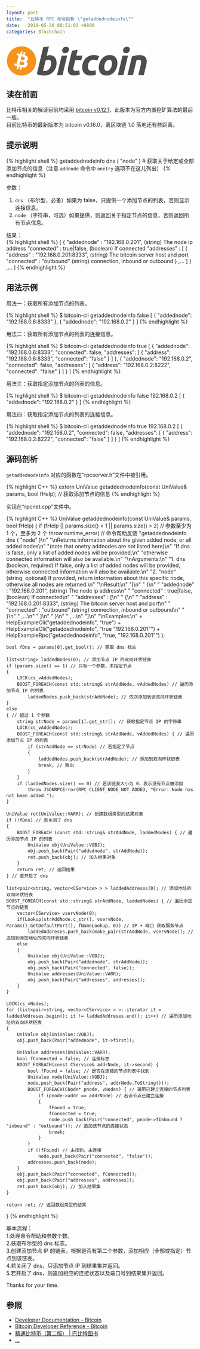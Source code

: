 ```yaml
---
layout: post
title:  "比特币 RPC 命令剖析 \"getaddednodeinfo\""
date:   2018-05-30 08:51:03 +0800
categories: Blockchain
---
```

![bitcoin](/images/20180504/bitcoin.svg)

## 读在前面
比特币相关的解读目前均采用 [bitcoin v0.12.1](https://github.com/bitcoin/bitcoin/tree/v0.12.1)，此版本为官方内置挖矿算法的最后一版。<br>
目前比特币的最新版本为 bitcoin v0.16.0，离区块链 1.0 落地还有些距离。

## 提示说明

{% highlight shell %}
getaddednodeinfo dns ( "node" ) # 获取关于给定或全部添加节点的信息（注意 `addnode` 命令中 `onetry` 选项不在这儿列出）
{% endhighlight %}

参数：<br>
1. `dns` （布尔型，必备）如果为 false，只提供一个添加节点的列表，否则显示连接信息。<br>
2. `node` （字符串，可选）如果提供，则返回关于指定节点的信息，否则返回所有节点信息。

结果：<br>
{% highlight shell %}
[
  {
    "addednode" : "192.168.0.201",   (string) The node ip address
    "connected" : true|false,          (boolean) If connected
    "addresses" : [
       {
         "address" : "192.168.0.201:8333",  (string) The bitcoin server host and port
         "connected" : "outbound"           (string) connection, inbound or outbound
       }
       ,...
     ]
  }
  ,...
]
{% endhighlight %}

## 用法示例

用法一：获取所有添加节点的列表。

{% highlight shell %}
$ bitcoin-cli getaddednodeinfo false
[
  {
    "addednode": "192.168.0.6:8333"
  }, 
  {
    "addednode": "192.168.0.2"
  }
]
{% endhighlight %}

用法二：获取所有添加节点的列表的连接信息。

{% highlight shell %}
$ bitcoin-cli getaddednodeinfo true
[
  {
    "addednode": "192.168.0.6:8333",
    "connected": false,
    "addresses": [
      {
        "address": "192.168.0.6:8333",
        "connected": "false"
      }
    ]
  }, 
  {
    "addednode": "192.168.0.2",
    "connected": false,
    "addresses": [
      {
        "address": "192.168.0.2:8222",
        "connected": "false"
      }
    ]
  }
]
{% endhighlight %}

用法三：获取指定添加节点的列表的信息。

{% highlight shell %}
$ bitcoin-cli getaddednodeinfo false 192.168.0.2
[
  {
    "addednode": "192.168.0.2"
  }
]
{% endhighlight %}

用法四：获取指定添加节点的列表的连接信息。

{% highlight shell %}
$ bitcoin-cli getaddednodeinfo true 192.168.0.2
[
  {
    "addednode": "192.168.0.2",
    "connected": false,
    "addresses": [
      {
        "address": "192.168.0.2:8222",
        "connected": "false"
      }
    ]
  }
]
{% endhighlight %}

## 源码剖析
`getaddednodeinfo` 对应的函数在“rpcserver.h”文件中被引用。

{% highlight C++ %}
extern UniValue getaddednodeinfo(const UniValue& params, bool fHelp); // 获取添加节点的信息
{% endhighlight %}

实现在“rpcnet.cpp”文件中。

{% highlight C++ %}
UniValue getaddednodeinfo(const UniValue& params, bool fHelp)
{
    if (fHelp || params.size() < 1 || params.size() > 2) // 参数至少为 1 个，至多为 2 个
        throw runtime_error( // 命令帮助反馈
            "getaddednodeinfo dns ( \"node\" )\n"
            "\nReturns information about the given added node, or all added nodes\n"
            "(note that onetry addnodes are not listed here)\n"
            "If dns is false, only a list of added nodes will be provided,\n"
            "otherwise connected information will also be available.\n"
            "\nArguments:\n"
            "1. dns        (boolean, required) If false, only a list of added nodes will be provided, otherwise connected information will also be available.\n"
            "2. \"node\"   (string, optional) If provided, return information about this specific node, otherwise all nodes are returned.\n"
            "\nResult:\n"
            "[\n"
            "  {\n"
            "    \"addednode\" : \"192.168.0.201\",   (string) The node ip address\n"
            "    \"connected\" : true|false,          (boolean) If connected\n"
            "    \"addresses\" : [\n"
            "       {\n"
            "         \"address\" : \"192.168.0.201:8333\",  (string) The bitcoin server host and port\n"
            "         \"connected\" : \"outbound\"           (string) connection, inbound or outbound\n"
            "       }\n"
            "       ,...\n"
            "     ]\n"
            "  }\n"
            "  ,...\n"
            "]\n"
            "\nExamples:\n"
            + HelpExampleCli("getaddednodeinfo", "true")
            + HelpExampleCli("getaddednodeinfo", "true \"192.168.0.201\"")
            + HelpExampleRpc("getaddednodeinfo", "true, \"192.168.0.201\"")
        );

    bool fDns = params[0].get_bool(); // 获取 dns 标志

    list<string> laddedNodes(0); // 添加节点 IP 的双向环状链表
    if (params.size() == 1) // 只有一个参数，未指定节点
    {
        LOCK(cs_vAddedNodes);
        BOOST_FOREACH(const std::string& strAddNode, vAddedNodes) // 遍历添加节点 IP 的列表
            laddedNodes.push_back(strAddNode); // 依次添加到该双向环状链表
    }
    else
    { // 超过 1 个参数
        string strNode = params[1].get_str(); // 获取指定节点 IP 的字符串
        LOCK(cs_vAddedNodes);
        BOOST_FOREACH(const std::string& strAddNode, vAddedNodes) { // 遍历添加节点 IP 的列表
            if (strAddNode == strNode) // 若指定了节点
            {
                laddedNodes.push_back(strAddNode); // 添加到双向环状链表
                break; // 跳出
            }
        }
        if (laddedNodes.size() == 0) // 若该链表大小为 0，表示没有节点被添加
            throw JSONRPCError(RPC_CLIENT_NODE_NOT_ADDED, "Error: Node has not been added.");
    }

    UniValue ret(UniValue::VARR); // 创建数组类型的结果对象
    if (!fDns) // 若关闭了 dns
    {
        BOOST_FOREACH (const std::string& strAddNode, laddedNodes) { // 遍历添加节点 IP 的列表
            UniValue obj(UniValue::VOBJ);
            obj.push_back(Pair("addednode", strAddNode));
            ret.push_back(obj); // 加入结果对象
        }
        return ret; // 返回结果
    } // 若开启了 dns

    list<pair<string, vector<CService> > > laddedAddreses(0); // 添加地址的双向环状链表
    BOOST_FOREACH(const std::string& strAddNode, laddedNodes) { // 遍历添加节点的链表
        vector<CService> vservNode(0);
        if(Lookup(strAddNode.c_str(), vservNode, Params().GetDefaultPort(), fNameLookup, 0)) // IP + 端口 获取服务节点
            laddedAddreses.push_back(make_pair(strAddNode, vservNode)); // 追加到添加地址的双向环状链表
        else
        {
            UniValue obj(UniValue::VOBJ);
            obj.push_back(Pair("addednode", strAddNode));
            obj.push_back(Pair("connected", false));
            UniValue addresses(UniValue::VARR);
            obj.push_back(Pair("addresses", addresses));
        }
    }

    LOCK(cs_vNodes);
    for (list<pair<string, vector<CService> > >::iterator it = laddedAddreses.begin(); it != laddedAddreses.end(); it++) // 遍历添加地址的双向环状链表
    {
        UniValue obj(UniValue::VOBJ);
        obj.push_back(Pair("addednode", it->first));

        UniValue addresses(UniValue::VARR);
        bool fConnected = false; // 连接标志
        BOOST_FOREACH(const CService& addrNode, it->second) {
            bool fFound = false; // 是否在连接的节点列表中找到
            UniValue node(UniValue::VOBJ);
            node.push_back(Pair("address", addrNode.ToString()));
            BOOST_FOREACH(CNode* pnode, vNodes) { // 遍历已建立连接的节点列表
                if (pnode->addr == addrNode) // 若该节点已建立连接
                {
                    fFound = true;
                    fConnected = true;
                    node.push_back(Pair("connected", pnode->fInbound ? "inbound" : "outbound")); // 追加该节点的连接状态
                    break;
                }
            }
            if (!fFound) // 未找到，未连接
                node.push_back(Pair("connected", "false"));
            addresses.push_back(node);
        }
        obj.push_back(Pair("connected", fConnected));
        obj.push_back(Pair("addresses", addresses));
        ret.push_back(obj); // 加入结果集
    }

    return ret; // 返回数组类型的结果
}
{% endhighlight %}

基本流程：<br>
1.处理命令帮助和参数个数。<br>
2.获取布尔型的 dns 标志。<br>
3.创建添加节点 IP 的链表，根据是否有第二个参数，添加相应（全部或指定）节点到该链表。<br>
4.若关闭了 dns，只添加节点 IP 到结果集并返回。<br>
5.若开启了 dns，则追加相应的连接状态以及端口号到结果集并返回。

Thanks for your time.

## 参照
* [Developer Documentation - Bitcoin](https://bitcoin.org/en/developer-documentation)
* [Bitcoin Developer Reference - Bitcoin](https://bitcoin.org/en/developer-reference#getaddednodeinfo)
* [精通比特币（第二版） \| 巴比特图书](http://book.8btc.com/masterbitcoin2cn)
* [...](https://github.com/mistydew/blockchain)
